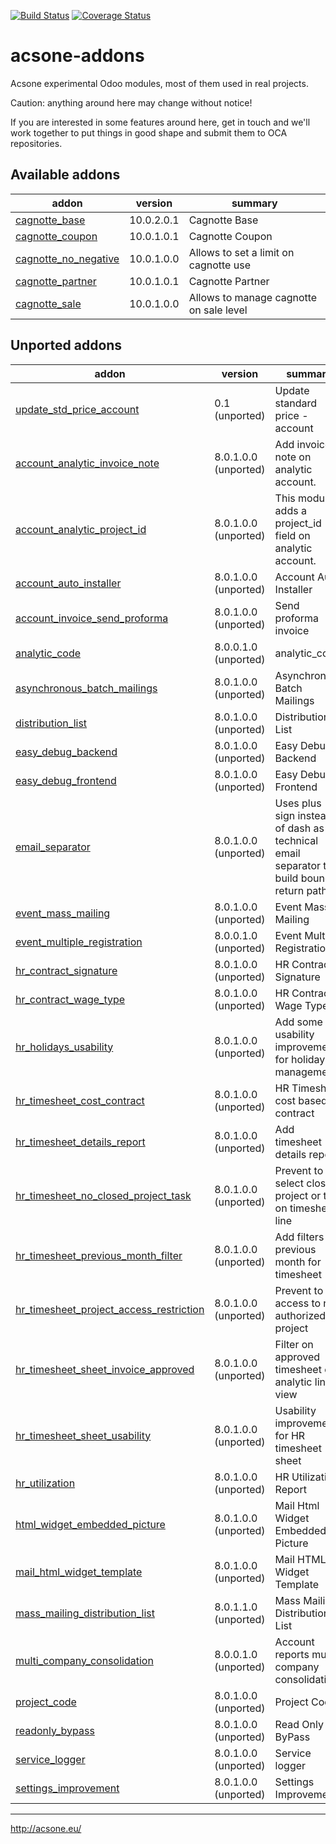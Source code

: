 [![Build Status](https://travis-ci.org/acsone/acsone-addons.svg?branch=master)](https://travis-ci.org/acsone/acsone-addons)
[![Coverage Status](https://coveralls.io/repos/acsone/acsone-addons/badge.png?branch=master)](https://coveralls.io/r/acsone/acsone-addons?branch=master)

acsone-addons
=============

Acsone experimental Odoo modules, most of them
used in real projects.

Caution: anything around here may change without notice!

If you are interested in some features around here,
get in touch and we'll work together to put things
in good shape and submit them to OCA repositories.

[//]: # (addons)

Available addons
----------------
addon | version | summary
--- | --- | ---
[cagnotte_base](cagnotte_base/) | 10.0.2.0.1 | Cagnotte Base
[cagnotte_coupon](cagnotte_coupon/) | 10.0.1.0.1 | Cagnotte Coupon
[cagnotte_no_negative](cagnotte_no_negative/) | 10.0.1.0.0 | Allows to set a limit on cagnotte use
[cagnotte_partner](cagnotte_partner/) | 10.0.1.0.1 | Cagnotte Partner
[cagnotte_sale](cagnotte_sale/) | 10.0.1.0.0 | Allows to manage cagnotte on sale level


Unported addons
---------------
addon | version | summary
--- | --- | ---
[update_std_price_account](__unported__/update_std_price_account/) | 0.1 (unported) | Update standard price - account
[account_analytic_invoice_note](account_analytic_invoice_note/) | 8.0.1.0.0 (unported) | Add invoice note on analytic account.
[account_analytic_project_id](account_analytic_project_id/) | 8.0.1.0.0 (unported) | This module adds a project_id field on analytic account.
[account_auto_installer](account_auto_installer/) | 8.0.1.0.0 (unported) | Account Auto Installer
[account_invoice_send_proforma](account_invoice_send_proforma/) | 8.0.1.0.0 (unported) | Send proforma invoice
[analytic_code](analytic_code/) | 8.0.0.1.0 (unported) | analytic_code
[asynchronous_batch_mailings](asynchronous_batch_mailings/) | 8.0.1.0.0 (unported) | Asynchronous Batch Mailings
[distribution_list](distribution_list/) | 8.0.1.0.0 (unported) | Distribution List
[easy_debug_backend](easy_debug_backend/) | 8.0.1.0.0 (unported) | Easy Debug Backend
[easy_debug_frontend](easy_debug_frontend/) | 8.0.1.0.0 (unported) | Easy Debug Frontend
[email_separator](email_separator/) | 8.0.1.0.0 (unported) | Uses plus sign instead of dash as technical email separator to build bounce return paths
[event_mass_mailing](event_mass_mailing/) | 8.0.1.0.0 (unported) | Event Mass Mailing
[event_multiple_registration](event_multiple_registration/) | 8.0.0.1.0 (unported) | Event Multiple Registration
[hr_contract_signature](hr_contract_signature/) | 8.0.1.0.0 (unported) | HR Contract Signature
[hr_contract_wage_type](hr_contract_wage_type/) | 8.0.1.0.0 (unported) | HR Contract Wage Type
[hr_holidays_usability](hr_holidays_usability/) | 8.0.1.0.0 (unported) | Add some usability improvements for holidays management
[hr_timesheet_cost_contract](hr_timesheet_cost_contract/) | 8.0.1.0.0 (unported) | HR Timesheet cost based on contract
[hr_timesheet_details_report](hr_timesheet_details_report/) | 8.0.1.0.0 (unported) | Add timesheet details report
[hr_timesheet_no_closed_project_task](hr_timesheet_no_closed_project_task/) | 8.0.1.0.0 (unported) | Prevent to select closed project or task on timesheet line
[hr_timesheet_previous_month_filter](hr_timesheet_previous_month_filter/) | 8.0.1.0.0 (unported) | Add filters for previous month for timesheet
[hr_timesheet_project_access_restriction](hr_timesheet_project_access_restriction/) | 8.0.1.0.0 (unported) | Prevent to access to not authorized project
[hr_timesheet_sheet_invoice_approved](hr_timesheet_sheet_invoice_approved/) | 8.0.1.0.0 (unported) | Filter on approved timesheet on analytic line view
[hr_timesheet_sheet_usability](hr_timesheet_sheet_usability/) | 8.0.1.0.0 (unported) | Usability improvements for HR timesheet sheet
[hr_utilization](hr_utilization/) | 8.0.1.0.0 (unported) | HR Utilization Report
[html_widget_embedded_picture](html_widget_embedded_picture/) | 8.0.1.0.0 (unported) | Mail Html Widget Embedded Picture
[mail_html_widget_template](mail_html_widget_template/) | 8.0.1.0.0 (unported) | Mail HTML Widget Template
[mass_mailing_distribution_list](mass_mailing_distribution_list/) | 8.0.1.1.0 (unported) | Mass Mailing Distribution List
[multi_company_consolidation](multi_company_consolidation/) | 8.0.0.1.0 (unported) | Account reports multi company consolidation
[project_code](project_code/) | 8.0.1.0.0 (unported) | Project Code
[readonly_bypass](readonly_bypass/) | 8.0.1.0.0 (unported) | Read Only ByPass
[service_logger](service_logger/) | 8.0.1.0.0 (unported) | Service logger
[settings_improvement](settings_improvement/) | 8.0.1.0.0 (unported) | Settings Improvement

[//]: # (end addons)

---

http://acsone.eu/

